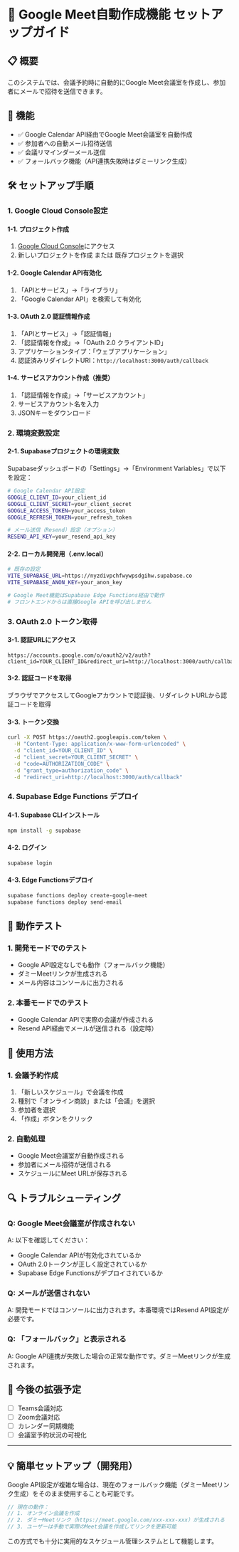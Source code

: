 # 🚀 Google Meet自動作成機能 セットアップガイド

## 📋 概要
このシステムでは、会議予約時に自動的にGoogle Meet会議室を作成し、参加者にメールで招待を送信できます。

## 🔧 機能
- ✅ Google Calendar API経由でGoogle Meet会議室を自動作成
- ✅ 参加者への自動メール招待送信
- ✅ 会議リマインダーメール送信
- ✅ フォールバック機能（API連携失敗時はダミーリンク生成）

## 🛠️ セットアップ手順

### 1. Google Cloud Console設定

#### 1-1. プロジェクト作成
1. [Google Cloud Console](https://console.cloud.google.com/)にアクセス
2. 新しいプロジェクトを作成 または 既存プロジェクトを選択

#### 1-2. Google Calendar API有効化
1. 「APIとサービス」→「ライブラリ」
2. 「Google Calendar API」を検索して有効化

#### 1-3. OAuth 2.0 認証情報作成
1. 「APIとサービス」→「認証情報」
2. 「認証情報を作成」→「OAuth 2.0 クライアントID」
3. アプリケーションタイプ：「ウェブアプリケーション」
4. 認証済みリダイレクトURI：`http://localhost:3000/auth/callback`

#### 1-4. サービスアカウント作成（推奨）
1. 「認証情報を作成」→「サービスアカウント」
2. サービスアカウント名を入力
3. JSONキーをダウンロード

### 2. 環境変数設定

#### 2-1. Supabaseプロジェクトの環境変数
Supabaseダッシュボードの「Settings」→「Environment Variables」で以下を設定：

```bash
# Google Calendar API設定
GOOGLE_CLIENT_ID=your_client_id
GOOGLE_CLIENT_SECRET=your_client_secret  
GOOGLE_ACCESS_TOKEN=your_access_token
GOOGLE_REFRESH_TOKEN=your_refresh_token

# メール送信（Resend）設定（オプション）
RESEND_API_KEY=your_resend_api_key
```

#### 2-2. ローカル開発用（.env.local）
```bash
# 既存の設定
VITE_SUPABASE_URL=https://nyzdivpchfwywpsdgihw.supabase.co
VITE_SUPABASE_ANON_KEY=your_anon_key

# Google Meet機能はSupabase Edge Functions経由で動作
# フロントエンドからは直接Google APIを呼び出しません
```

### 3. OAuth 2.0 トークン取得

#### 3-1. 認証URLにアクセス
```
https://accounts.google.com/o/oauth2/v2/auth?client_id=YOUR_CLIENT_ID&redirect_uri=http://localhost:3000/auth/callback&scope=https://www.googleapis.com/auth/calendar&response_type=code&access_type=offline
```

#### 3-2. 認証コードを取得
ブラウザでアクセスしてGoogleアカウントで認証後、リダイレクトURLから認証コードを取得

#### 3-3. トークン交換
```bash
curl -X POST https://oauth2.googleapis.com/token \
  -H "Content-Type: application/x-www-form-urlencoded" \
  -d "client_id=YOUR_CLIENT_ID" \
  -d "client_secret=YOUR_CLIENT_SECRET" \
  -d "code=AUTHORIZATION_CODE" \
  -d "grant_type=authorization_code" \
  -d "redirect_uri=http://localhost:3000/auth/callback"
```

### 4. Supabase Edge Functions デプロイ

#### 4-1. Supabase CLIインストール
```bash
npm install -g supabase
```

#### 4-2. ログイン
```bash
supabase login
```

#### 4-3. Edge Functionsデプロイ
```bash
supabase functions deploy create-google-meet
supabase functions deploy send-email
```

## 🧪 動作テスト

### 1. 開発モードでのテスト
- Google API設定なしでも動作（フォールバック機能）
- ダミーMeetリンクが生成される
- メール内容はコンソールに出力される

### 2. 本番モードでのテスト
- Google Calendar APIで実際の会議が作成される
- Resend API経由でメールが送信される（設定時）

## 📝 使用方法

### 1. 会議予約作成
1. 「新しいスケジュール」で会議を作成
2. 種別で「オンライン商談」または「会議」を選択
3. 参加者を選択
4. 「作成」ボタンをクリック

### 2. 自動処理
- Google Meet会議室が自動作成される
- 参加者にメール招待が送信される
- スケジュールにMeet URLが保存される

## 🔍 トラブルシューティング

### Q: Google Meet会議室が作成されない
A: 以下を確認してください：
- Google Calendar APIが有効化されているか
- OAuth 2.0トークンが正しく設定されているか
- Supabase Edge Functionsがデプロイされているか

### Q: メールが送信されない
A: 開発モードではコンソールに出力されます。本番環境ではResend API設定が必要です。

### Q: 「フォールバック」と表示される
A: Google API連携が失敗した場合の正常な動作です。ダミーMeetリンクが生成されます。

## 🎯 今後の拡張予定
- [ ] Teams会議対応
- [ ] Zoom会議対応
- [ ] カレンダー同期機能
- [ ] 会議室予約状況の可視化

---

## 💡 簡単セットアップ（開発用）

Google API設定が複雑な場合は、現在のフォールバック機能（ダミーMeetリンク生成）をそのまま使用することも可能です。

```javascript
// 現在の動作：
// 1. オンライン会議を作成
// 2. ダミーMeetリンク（https://meet.google.com/xxx-xxx-xxx）が生成される
// 3. ユーザーは手動で実際のMeet会議を作成してリンクを更新可能
```

この方式でも十分に実用的なスケジュール管理システムとして機能します。